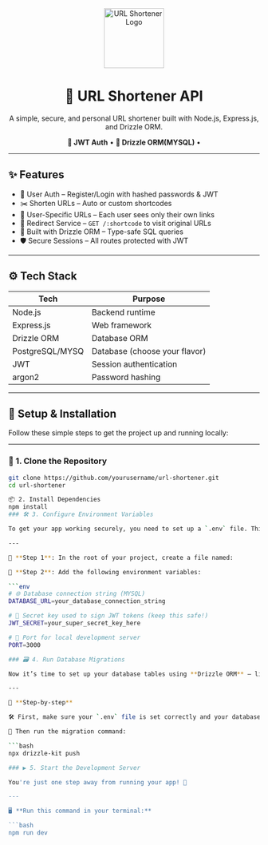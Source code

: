 
<div align="center">
  <img src="https://media.giphy.com/media/3oEjI6SIIHBdRxXI40/giphy.gif" width="120" alt="URL Shortener Logo" />
  <h1>🔗 URL Shortener API</h1>
  <p>A simple, secure, and personal URL shortener built with Node.js, Express.js, and Drizzle ORM.</p>
  <p><strong>🔐 JWT Auth</strong> • <strong>🧾 Drizzle ORM(MYSQL)</strong> • 
</div>

---

## ✨ Features

- 🔐 User Auth – Register/Login with hashed passwords & JWT  
- ✂️ Shorten URLs – Auto or custom shortcodes  
- 👤 User-Specific URLs – Each user sees only their own links  
- 🚀 Redirect Service – `GET /:shortcode` to visit original URLs  
- 🧾 Built with Drizzle ORM – Type-safe SQL queries  
- 🛡️ Secure Sessions – All routes protected with JWT  

---

## ⚙️ Tech Stack

| Tech             | Purpose                          |
|------------------|----------------------------------|
| Node.js          | Backend runtime                  |
| Express.js       | Web framework                    |
| Drizzle ORM      | Database ORM                     |
| PostgreSQL/MYSQ  | Database (choose your flavor)    |
| JWT              | Session authentication           |
| argon2           | Password hashing                 |

---

## 🔧 Setup & Installation

Follow these simple steps to get the project up and running locally:

---

### 📁 1. Clone the Repository

```bash
git clone https://github.com/yourusername/url-shortener.git
cd url-shortener

📦 2. Install Dependencies
npm install
### 🛠️ 3. Configure Environment Variables

To get your app working securely, you need to set up a `.env` file. Think of this as your **secret config vault** 🔐.

---

📂 **Step 1**: In the root of your project, create a file named:

📄 **Step 2**: Add the following environment variables:

```env
# 🌐 Database connection string (MYSQL)
DATABASE_URL=your_database_connection_string

# 🔐 Secret key used to sign JWT tokens (keep this safe!)
JWT_SECRET=your_super_secret_key_here

# 🚪 Port for local development server
PORT=3000

### 🗃️ 4. Run Database Migrations

Now it’s time to set up your database tables using **Drizzle ORM** — like planting the seeds for your app 🌱.

---

🚀 **Step-by-step**

🛠️ First, make sure your `.env` file is set correctly and your database is running.

🧱 Then run the migration command:

```bash
npx drizzle-kit push

### ▶️ 5. Start the Development Server

You're just one step away from running your app! 🚀

---

🖥️ **Run this command in your terminal:**

```bash
npm run dev



